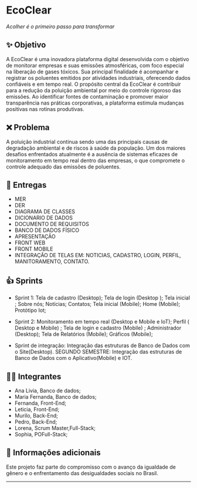 
# EcoClear

*Acolher é o primeiro passo para transformar*

## ✨ Objetivo
A EcoClear é uma inovadora plataforma digital desenvolvida com o objetivo de monitorar empresas e suas emissões atmosféricas, com foco especial na liberação de gases tóxicos. Sua principal finalidade é acompanhar e registrar os poluentes emitidos por atividades industriais, oferecendo dados confiáveis e em tempo real.
O propósito central da EcoClear é contribuir para a redução da poluição ambiental por meio do controle rigoroso das emissões. Ao identificar fontes de contaminação e promover maior transparência nas práticas corporativas, a plataforma estimula mudanças positivas nas rotinas produtivas.

## ❌ Problema

A poluição industrial continua sendo uma das principais causas de degradação ambiental e de riscos à saúde da população. Um dos maiores desafios enfrentados atualmente é a ausência de sistemas eficazes de monitoramento em tempo real dentro das empresas, o que compromete o controle adequado das emissões de poluentes.

## 📝 Entregas

- MER
- DER
- DIAGRAMA DE CLASSES
- DICIONARIO DE DADOS
- DOCUMENTO DE REQUISITOS
- BANCO DE DADOS FÍSICO
- APRESENTAÇÃO
- FRONT WEB
- FRONT MOBILE
- INTEGRAÇÃO DE TELAS EM: 
NOTICIAS, CADASTRO, LOGIN, PERFIL, MANITORAMENTO, CONTATO.

## 👍 Sprints 

- Sprint 1: 
Tela de cadastro (Desktop); 
Tela de login (Desktop );
Tela inicial ;
Sobre nós;
Notícias;
Contatos;
Tela inicial (Mobile);
Home (Mobile);
Protótipo Iot;


- Sprint 2:
Monitoramento em tempo real (Desktop e Mobile e IoT);
Perfil ( Desktop e Mobile) ;
Tela de login e cadastro (Mobile) ;
Administrador (Desktop);
Tela de Relatórios (Mobile);
 Gráficos (Mobile);


- Sprint de integração:
Integração das estruturas de Banco de Dados com o Site(Desktop).
SEGUNDO SEMESTRE:
 Integração das estruturas de Banco de Dados com o Aplicativo(Mobile) e IOT.

## 👩‍💻 Integrantes 

- Ana Livia, Banco de dados;
- Maria Fernanda, Banco de dados;
- Fernanda, Front-End;
- Leticia, Front-End;
- Murilo, Back-End;
- Pedro, Back-End;
- Lorena, Scrum Master,Full-Stack;
- Sophia, POFull-Stack;

## 📄 Informações adicionais

Este projeto faz parte do compromisso com o avanço da igualdade de gênero e o enfrentamento das desigualdades sociais no Brasil.

---





